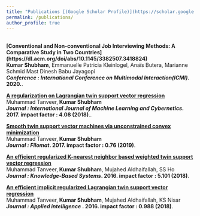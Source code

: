 ```yaml
---
title: "Publications [(Google Scholar Profile)](https://scholar.google.com/citations?user=JBb0tXMAAAAJ&hl=en)"
permalink: /publications/
author_profile: true
---
```

<br>
<b>[Conventional and Non-conventional Job Interviewing Methods: A Comparative Study in Two Countries](https://dl.acm.org/doi/abs/10.1145/3382507.3418824)</b> <br> 
<b>Kumar Shubham</b>, Emmanuelle Patricia Kleinlogel, Anaïs Butera, Marianne Schmid Mast
Dinesh Babu Jayagopi<br>
<b><i>Conference : International Conference on Multimodal Interaction(ICMI)</i>. 2020.</b>.


<b>[A regularization on Lagrangian twin support vector regression](https://link.springer.com/article/10.1007/s13042-015-0361-6)</b> <br> 
Muhammad Tanveer,<b> Kumar Shubham</b><br>
<b><i>Journal : International Journal of Machine Learning and Cybernetics</i>. 2017. impact factor : 4.08 (2018)</b>..

<b>[Smooth twin support vector machines via unconstrained convex minimization](https://www.jstor.org/preview-page/10.2307/26194958)</b> <br> 
Muhammad Tanveer,<b> Kumar Shubham</b><br>
<b><i>Journal : Filomat</i>. 2017. impact factor : 0.76 (2019)</b>.

<b>[An efficient regularized K-nearest neighbor based weighted twin support vector regression](https://www.sciencedirect.com/science/article/abs/pii/S0950705115004384)</b> <br> 
Muhammad Tanveer,<b> Kumar Shubham</b>, Mujahed Aldhaifallah, SS Ho<br>
<b> <i>Journal : Knowledge-Based Systems</i>. 2016. impact factor : 5.101 (2018)</b>.

<b>[An efficient implicit regularized Lagrangian twin support vector regression](https://link.springer.com/article/10.1007/s10489-015-0728-0)</b> <br> 
Muhammad Tanveer,<b> Kumar Shubham</b>, Mujahed Aldhaifallah, KS Nisar<br>
<b><i>Journal : Applied intelligence</i> . 2016. impact factor : 0.988 (2018)</b>.

